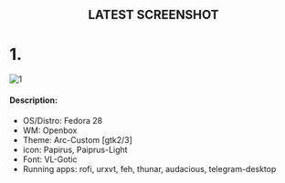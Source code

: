 <h2 align="center">LATEST SCREENSHOT</h2>

# 1. 
![1](https://github.com/siarie/dotfiles/blob/master/screenshoot/1.png)
#### Description:
- OS/Distro: Fedora 28
- WM: Openbox
- Theme: Arc-Custom [gtk2/3]
- icon: Papirus, Paiprus-Light
- Font: VL-Gotic
- Running apps: rofi, urxvt, feh, thunar, audacious, telegram-desktop
